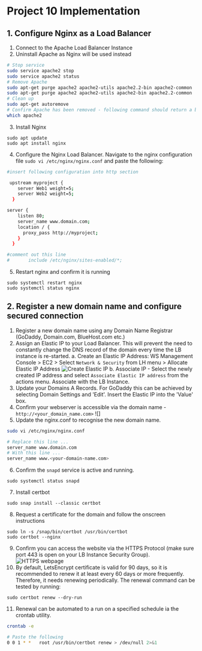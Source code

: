 # Project 10 Implementation 

## 1. Configure Nginx as a Load Balancer 
1. Connect to the Apache Load Balancer Instance 
2. Uninstall Apache as Nginx will be used instead
```bash
# Stop service 
sudo service apache2 stop
sudo service apache2 status
# Remove Apache
sudo apt-get purge apache2 apache2-utils apache2.2-bin apache2-common
sudo apt-get purge apache2 apache2-utils apache2-bin apache2.2-common
# Clean up
sudo apt-get autoremove
# Confirm Apache has been removed - following command should return a blank line. 
which apache2
```
3. Install Nginx
```
sudo apt update
sudo apt install nginx
```
4. Configure the Nginx Load Balancer. Navigate to the nginx configuration file `sudo vi /etc/nginx/nginx.conf` and paste the following:

```bash
#insert following configuration into http section

 upstream myproject {
    server Web1 weight=5;
    server Web2 weight=5;
  }

server {
    listen 80;
    server_name www.domain.com;
    location / {
      proxy_pass http://myproject;
    }
  }

#comment out this line
#       include /etc/nginx/sites-enabled/*;

```
5. Restart nginx and confirm it is running
```
sudo systemctl restart nginx
sudo systemctl status nginx
```
## 2. Register a new domain name and configure secured connection
1. Register a new domain name using any Domain Name Registrar (GoDaddy, Domain.com, BlueHost.com etc.)
2. Assign an Elastic IP to your Load Balancer. This will prevent the need to constantly change the DNS record of the domain every time the LB instance is re-started. 
    a. Create an Elastic IP Address: WS Management Console > EC2 > Select `Network & Security` from LH menu > Allocate Elastic IP Address
    ![Create Elastic IP]()
    b. Associate IP - Select the newly created IP address and select `Associate Elastic IP address` from the actions menu. Associate with the LB Instance. 
3. Update your Domains A Records. For GoDaddy this can be achieved by selecting Domain Settings and 'Edit'. Insert the Elastic IP into the 'Value' box.
4. Confirm your webserver is accessible via the domain name - `http://<your_domain_name.com>`
![]
5. Update the nginx.conf to recognise the new domain name. 
```bash
sudo vi /etc/nginx/nginx.conf

# Replace this line ...
server_name www.domain.com
# With this line ...
server_name www.<your-domain-name.com>
```
6. Confirm the `snapd` service is active and running.
```
sudo systemctl status snapd
```
7. Install certbot 
```
sudo snap install --classic certbot
```
8. Request a certificate for the domain and follow the onscreen instructions 
```
sudo ln -s /snap/bin/certbot /usr/bin/certbot
sudo certbot --nginx
```
9. Confirm you can access the website via the HTTPS Protocol (make sure port 443 is open on your LB Instance Security Group).
![HTTPS webpage]()
10.  By default, LetsEncrypt certificate is valid for 90 days, so it is recommended to renew it at least every 60 days or more frequently. Therefore, it needs renewing periodically. The renewal command can be tested by running:
```
sudo certbot renew --dry-run
```
11. Renewal can be automated to a run on a specified schedule ia the crontab utility.
```bash
crontab -e

# Paste the following 
0 0 1 * *   root /usr/bin/certbot renew > /dev/null 2>&1
```

